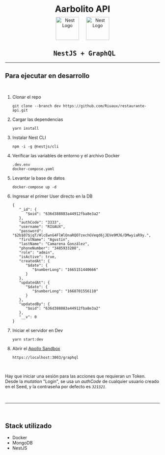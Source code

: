 <div align="center" style="margin-bottom:2em">
    <h1 style="border: 0; margin-bottom: 0.3em;">Aarbolito API</h1>
    <img src="https://nestjs.com/img/logo-small.svg" width="75" alt="Nest Logo" />
    &nbsp;&nbsp;&nbsp;&nbsp;
    <img src="https://graphql.org/img/brand/logos/logo.svg" width="75" alt="Nest Logo" />
    <h2 style="font-family:monospace;">&nbsp;NestJS + GraphQL</h2>
    <hr />
</div>

## Para ejecutar en desarrollo

<br/>

1. Clonar el repo

   ```
   git clone --branch dev https://github.com/Riuaux/restaurante-api.git
   ```

2. Cargar las dependencias

   ```
   yarn install
   ```

3. Instalar Nest CLI

   ```
   npm -i -g @nestjs/cli
   ```

4. Verificar las variables de entorno y el archivo Docker

   ```
   .dev.env
   docker-compose.yaml
   ```

5. Levantar la base de datos

   ```
   docker-compose up -d
   ```

6. Ingresar el primer User directo en la DB

   ```
   {
      "_id": {
         "$oid": "636d388883a44912fba8e3a2"
      },
      "authCode": "3333",
      "username": "RIUAUX",
      "password": "$2b$07$jqT/HlcEwnG4FlWlOnaRQO7zechGVeqd6jJEVe9MJ6/DMwyiaR9y.",
      "firstName": "Agustín",
      "lastName": "Camarena González",
      "phoneNumber": "3485933208",
      "role": "admin",
      "isActive": true,
      "createdAt": {
         "$date": {
            "$numberLong": "1665151440666"
         }
      },
      "updatedAt": {
         "$date": {
            "$numberLong": "1668701556110"
         }
      },
      "updatedBy": {
         "$oid": "636d388883a44912fba8e3a2"
      },
      "__v": 0
   }
   ```

7. Iniciar el servidor en Dev

   ```
   yarn start:dev
   ```

8. Abrir el [Apollo Sandbox](https://localhost:3003/graphql)

   ```
   https://localhost:3003/graphql
   ```

<br />

Hay que iniciar una sesión para las acciones que requieran un Token. Desde la _mutation_ "Login", se usa un _authCode_ de cualquier usuario creado en el Seed, y la contraseña por defecto es _`321321`_.

<br />
<hr />
<br />

## Stack utilizado

- Docker
- MongoDB
- NestJS
